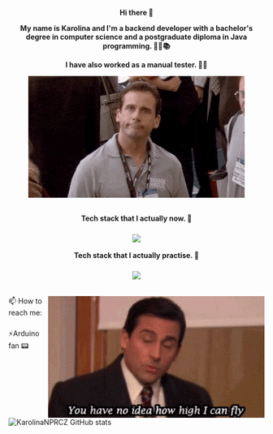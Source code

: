                      
<p align="center"><b>Hi there 👋</b></p>
<p align="center"><b>My name is Karolina and I'm a backend developer with a bachelor's degree in computer science and a postgraduate diploma in Java programming. 👩‍🎓📚</b></p>
<p align="center"><b>I have also worked as a manual tester. 🔎🐞</b></p>



<p align="center">
  <img src="GIF.gif" alt="animated" />
</p>

##

<p align="center"><b>Tech stack that I actually now. 🔭</b></p>

###

<p align="center">
  <a href="https://skillicons.dev">
    <img src="https://skillicons.dev/icons?i=docker,git,gitlab,gradle,hibernate,java,jenkins,linux,maven,mongodb,mysql,ubuntu,postgres,postman,spring" />
  </a>
</p>

<p align="center"><b>Tech stack that I actually practise. 🌱</b></p>

###

<p align="center">
  <a href="https://skillicons.dev">
    <img src="https://skillicons.dev/icons?i=androidstudio,aws,kafka,kotlin,rabbitmq,react,redis,vscode&theme=light" />
  </a>
</p>  

##
  
<img align="right" src="scott.gif"  />

###

📫 How to reach me:

###

⚡Arduino fan 📟 

![KarolinaNPRCZ GitHub stats](https://github-readme-stats.vercel.app/api?username=KarolinaNPRCZ&show_icons=true&theme=tokyonight)
<!--
**KarolinaNPRCZ/KarolinaNPRCZ** is a ✨ _special_ ✨ repository because its `README.md` (this file) appears on your GitHub profile.

Here are some ideas to get you started:

- 🔭 I’m currently working on ...
- 🌱 I’m currently learning ...
- 👯 I’m looking to collaborate on ...
- 🤔 I’m looking for help with ...
- 💬 Ask me about ...
-  ...
- 😄 Pronouns: ...
-  Fun fact: ...
-->
